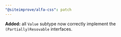 ```yaml
---
"@siteimprove/alfa-css": patch
---
```


**Added:** all `Value` subtype now correctly implement the `(Partially)Resovable` interfaces.
